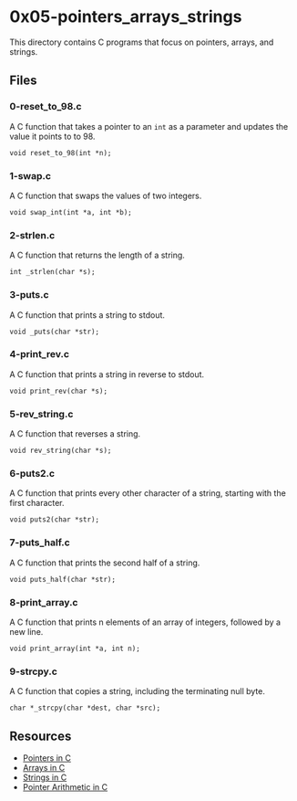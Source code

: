 # 0x05-pointers_arrays_strings

This directory contains C programs that focus on pointers, arrays, and strings.

## Files

### 0-reset_to_98.c

A C function that takes a pointer to an `int` as a parameter and updates the value it points to to 98.

`void reset_to_98(int *n);` 

### 1-swap.c

A C function that swaps the values of two integers.

`void swap_int(int *a, int *b);` 

### 2-strlen.c

A C function that returns the length of a string.

`int _strlen(char *s);` 

### 3-puts.c

A C function that prints a string to stdout.

`void _puts(char *str);` 

### 4-print_rev.c

A C function that prints a string in reverse to stdout.

`void print_rev(char *s);` 

### 5-rev_string.c

A C function that reverses a string.

`void rev_string(char *s);` 

### 6-puts2.c

A C function that prints every other character of a string, starting with the first character.

`void puts2(char *str);` 

### 7-puts_half.c

A C function that prints the second half of a string.

`void puts_half(char *str);` 

### 8-print_array.c

A C function that prints n elements of an array of integers, followed by a new line.

`void print_array(int *a, int n);` 

### 9-strcpy.c

A C function that copies a string, including the terminating null byte.

`char *_strcpy(char *dest, char *src);` 

## Resources

-   [Pointers in C](https://www.geeksforgeeks.org/pointers-in-c-programming/)
-   [Arrays in C](https://www.geeksforgeeks.org/arrays-in-c-language/)
-   [Strings in C](https://www.geeksforgeeks.org/strings-in-c-2/)
-   [Pointer Arithmetic in C](https://www.geeksforgeeks.org/pointer-arithmetic-in-c-with-examples/)
